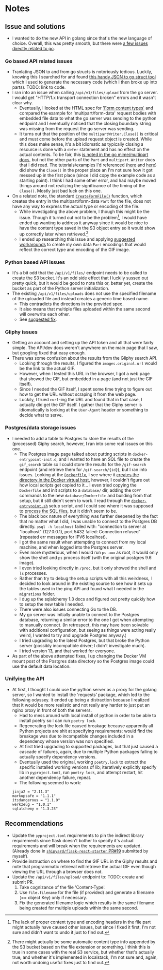 # Notes

## Issue and solutions

- I wanted to do the new API in golang since that's the new language of choice. Overall, this was pretty smooth, but there were [a few issues directly related to go](#go-related-issues).

### Go based API related issues

- Tranlating JSON to and from go structs is notoriously tedious. Luckily, knowing this I searched for and found [this handy JSON to go struct tool](https://mholt.github.io/json-to-go/) which I used to generate the necessary code (which I then broke up into parts). TODO: link to code.
- I ran into an issue when calling `/api/v1/files/upload` from the go server. I would get "HTTP/1.x transport connection broken" errors and it wasn't clear why.
  - Eventually, I looked at the HTML spec for ['Form content types'](https://www.w3.org/TR/html401/interact/forms.html#h-17.13.4) and compared the example for 'multipart/form-data' request bodies with embedded file data to what the go server was sending to the python endpoint and I eventually noticed that the closing boundary string was missing from the request the go server was sending.
  - It turns out that the position of the `multipartWriter.Close()` is critical and must come before the upload request object is created. While this does make sense, it's a bit idiomatic as typically closing a resource is done with a `defer` statement and has no effect on the actual contents. To be fair, this [is noted in the go mime/multipart docs](https://pkg.go.dev/mime/multipart#Writer.Close), but not the other parts of the `Part` and `multipart.Writer` docs that I did read. The tutorials/examples I'd referenced ([here](https://hayageek.com/golang-send-file-upload-with-post-request/) and [here](https://stackoverflow.com/questions/51234464/upload-a-file-with-post-request-golang)) did show the `Close()` in the proper place an I'm not sure how it got messed up in the first place (since I did copy the example code as a starting point). I think I had some other error, and had maybe moved things around not realizing the significance of the timing of the `Close()`. Mostly just bad luck on this one.
- On a related note, the standard [`CreateFormFile()`](https://pkg.go.dev/mime/multipart#Writer.CreateFormFile) function, which creates the entry in the multipart/form-data `Part` for the file, does not have any way to express the actual type or encoding of the file.
  - While investigating the above problem, I though this might be the issue. Though it turned out not to be the problem[^1], I would have ended up wanting to address it anyway since it would be nice to have the content type saved in the S3 object entry so it would show up correctly later when retrieved.[^2]
  - I ended up researching this issue and applying [suggested workarounds](https://github.com/golang/go/issues/46771) to create my own data `Part` encodings that would reflect the correct type and encoding of the GIF image.

[^1]: The lack of proper content type and encoding headers in the file part might actually have caused other issues, but since I fixed it first, I'm not sure and didn't want to undo it just to find out.
[^2]: There might actually be some automatic content type info appended by the S3 bucket based on the file extension or something. I think this is true in some cases with the real S3 service, but whether that's actually true, and whether it's implemented in localstack, I'm not sure and, again, not worth undoing useful fixes just to find out.

### Python based API issues

- It's a bit odd that the `/api/v1/files/` endpoint needs to be called to create the S3 bucket. It's an odd side effect that I luckily sussed out pretty quick, but it would be good to note this or, better yet, create the bucket as part of the Python server initialization.
- The existing `/api/v1/files/uploads` does not use the specified filename of the uploaded file and instead creates a generic time based name.
  - This contradicts the directions in the provided spec.
  - It also means that multiple files uploaded within the same second will overwrite each other.
  - See [suggested fix](#files-upload-fix).

### Gliphy issues

- Getting an account and setting up the API token and all that were fairly simple. The API/dev docs weren't anywhere on the main page that I saw, but googling fixed that easy enough.
- There was some confusion about the results from the Gliphy search API.
  - Looking through the results, I figured the `images.original.url` would be the link to the actual GIF.
  - However, when I tested this URL in the browser, I got a web page that showed the GIF, but embedded in a page (and not just the GIF itself).
  - Since I needed the GIF itself, I spent some time trying to figure out how to get the URL without scraping it from the web page.
  - Luckily, I trued `curl`-ing the URL and found that in that case, I actually did get the GIF itself. I gather that the Giphy server is idiomatically is looking at the `User-Agent` header or something to decide what to serve.

### Postgres/data storage issues

- I needed to add a table to Postgres to store the results of the (processed) Giphy search, however, I ran into some real issues on this one.
  - The Postgres image page talked about putting scripts in `docker-entrypoint-init.d`, and I wanted to have an SQL file to create the `gif_search` table so I could store the results for the `/gif-search` endpoint (and retrieve them for `/gif-search/{id}`), but I ran into issues. Looking at the [`Dockerfile`](https://github.com/docker-library/postgres/blob/ce54cce510ed5da4ed9e1e66ddeb6e3300786813/13/bookworm/Dockerfile), I see where it [creates the directory in the Docker virtual host](https://github.com/docker-library/postgres/blob/ce54cce510ed5da4ed9e1e66ddeb6e3300786813/13/bookworm/Dockerfile#L75), however, I couldn't figure out how local scripts get copied to it... I even tried copying the `Dockerfile` and init scripts to a `database/` dir, adding the `COPY` commands to the new `database/Dockerfile` and building from that setup, but it still didn't seem to work. I read through the [`docker-entrypoint.sh`](https://github.com/docker-library/postgres/blob/ce54cce510ed5da4ed9e1e66ddeb6e3300786813/13/bookworm/docker-entrypoint.sh) setup script, and I could see where it was supposed to [process the SQL files](https://github.com/docker-library/postgres/blob/ce54cce510ed5da4ed9e1e66ddeb6e3300786813/13/bookworm/docker-entrypoint.sh#L195), but it didn't seem to be.
  - The black box nature of everything was further deepened by the fact that no matter what I did, I was unable to connect to the Postgres DB directly. `psql -h localhost` failed with: "connection to server at "localhost" (127.0.0.1), port 5432 failed: Connection refused" (repeated err messages for IPV6 localhost).
  - I got the same result when attempting to connect from my local machine, and when logged into the Postgres server.
  - Even more mysterious, when I would run `ps aux` as root, it would only show the shell and `ps` process itself (with the original postgres 9.6 image).
  - I even tried looking directly in `/proc`, but it only showed the shell and `ls` processes.
  - Rather than try to debug the setup scripts with all this weirdness, I decided to look around in the existing source to see how it sets up the tables used in the ping API and found what I needed in the `migrations` folder.
  - I dug up the sqlalchemy 1.3 docs and figured out pretty quickly how to setup the new table I needed.
  - There were also issues connecting Go to the DB.
  - My go server was initially unable to connect to the Postgres database, returning a similar error to the one I got when attempting to manually connect. (In retrospect, this may have been solvable with additional configuration, but seeing as things were acting really weird, I wanted to try and upgrade Postgres anyway.)
  - I tried upgrading to the latest Postgres, but that broke the Python server (possibly incompatible driver; I didn't investigate much).
  - I tried version 13, and that worked for everyone.
- As part of the above attempted fixes, I up changing the Docker VM mount post of the Postgres data directory so the Postgres image could use the default data location.

### Unifying the API

- At first, I thought I could use the python server as a proxy for the golang server, so I wanted to install the 'requests' package, which led to the following odyssey. It ended up being a distraction because I realized that it would be more realistic and not really any harder to just put an nginx proxy in front of both the servers.
  - Had to mess around with local install of python in order to be able to install poetry so I can run `poetry lock`.
  - Regenerating the lock file caused breakage because apparently all Python projects are shit at specifying requirements; would find the breakage was due to incompatible changes included in a dependency whose version was non specified.
  - At first tried upgrading to supported packages, but that just caused a cascade of failures, again, due to multiple Python packages failing to actually specify dependency versions.
  - Eventually used the original, working `poetry.lock` to extract the specific installed working versions of lib; iteratively explicitly specify lib in `pyproject.toml`, run `poetry lock`, and attempt restart, hit another dependency failure, repeat.
  - The following seemed to work:
  ```
  jinja2 = "2.11.3"
  markupsafe = "1.1.1"
  itsdangerous = "1.1.0"
  werkzeug = "1.0.1"
  sqlalchemy = "1.3.23"
  ```

## Recommendations

- Update the `pyproject.toml` requirements to pin the indirect library requirements since flask doesn't bother to specify it's actual requirements and will break when the requirements are updated. (Already done in [`shipyard/flask-react-starter` PR#19](https://github.com/shipyard/react-flask-starter/pull/19) submitted by myself).
- Provide instruction on where to find the GIF URL in the Giphy results and note that programmatic retrieval will retrieve the actual GIF even though viewing the URL through a browser does not.
- <span id="files-upload-fix"></span>Update the `/api/vi/files/upload/` endpoint to: TODO: create and submit PR.
  1. Take cognizance of the file 'Content-Type'.
  2. Use `file.filename` for the file (if provided) and generate a filename (== object Key) only if necessary.
  3. Fix the generated filename logic which results in the same filename being created for multiple uploads within the same second.
